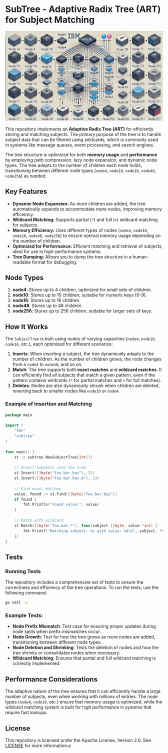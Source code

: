 # SubTree - Adaptive Radix Tree (ART) for Subject Matching

![IBM Node Diagram](./.data/tree.webp)


This repository implements an **Adaptive Radix Tree (ART)** for efficiently storing and matching subjects. The primary purpose of the tree is to handle subject data that can be filtered using wildcards, which is commonly used in systems like message queues, event processing, and search engines.

The tree structure is optimized for both **memory usage** and **performance** by employing path compression, lazy node expansion, and dynamic node types. The tree adapts to the number of children each node holds, transitioning between different node types (`node4`, `node10`, `node16`, `node48`, `node256`) as needed.

## Key Features

- **Dynamic Node Expansion:** As more children are added, the tree automatically expands to accommodate more nodes, improving memory efficiency.
- **Wildcard Matching:** Supports partial (`*`) and full (`>`) wildcard matching for subjects.
- **Memory Efficiency:** Uses different types of nodes (`node4`, `node10`, `node16`, `node48`, `node256`) to ensure optimal memory usage depending on the number of children.
- **Optimized for Performance:** Efficient matching and retrieval of subjects, ideal for use in high-performance systems.
- **Tree Dumping:** Allows you to dump the tree structure in a human-readable format for debugging.

## Node Types

1. **node4**: Stores up to 4 children, optimized for small sets of children.
2. **node10**: Stores up to 10 children, suitable for numeric keys (0-9).
3. **node16**: Stores up to 16 children.
4. **node48**: Stores up to 48 children.
5. **node256**: Stores up to 256 children, suitable for larger sets of keys.

## How It Works

The `SubjectTree` is built using nodes of varying capacities (`node4`, `node10`, `node16`, etc.), each optimized for different scenarios:

1. **Inserts**: When inserting a subject, the tree dynamically adapts to the number of children. As the number of children grows, the node changes from a `node4` to `node10`, and so on.
2. **Match**: The tree supports both **exact matches** and **wildcard matches**. It can efficiently find all subjects that match a given pattern, even if the pattern contains wildcards (`*` for partial matches and `>` for full matches).
3. **Deletes**: Nodes are also dynamically shrunk when children are deleted, reverting back to smaller nodes like `node10` or `node4`.

### Example of Insertion and Matching

```go
package main

import (
    "fmt"
    "subtree"
)

func main() {
    st := subtree.NewSubjectTree[int]()

    // Insert subjects into the tree
    st.Insert([]byte("foo.bar.baz"), 22)
    st.Insert([]byte("foo.bar.baz.A"), 33)

    // Find exact matches
    value, found := st.Find([]byte("foo.bar.baz"))
    if found {
        fmt.Println("Found value:", value)
    }

    // Match with wildcard
    st.Match([]byte("foo.bar.*"), func(subject []byte, value *int) {
        fmt.Printf("Matching subject: %s with value: %d\n", subject, *value)
    })
}
```

## Tests

### Running Tests

The repository includes a comprehensive set of tests to ensure the correctness and efficiency of the tree operations. To run the tests, use the following command:

```bash
go test -v
```

### Example Tests:

- **Node Prefix Mismatch**: Test case for ensuring proper updates during node splits when prefix mismatches occur.
- **Node Growth**: Test for how the tree grows as more nodes are added, transitioning between different node types.
- **Node Deletion and Shrinking**: Tests the deletion of nodes and how the tree shrinks or consolidates nodes when necessary.
- **Wildcard Matching**: Ensures that partial and full wildcard matching is correctly implemented.

## Performance Considerations

The adaptive nature of the tree ensures that it can efficiently handle a large number of subjects, even when working with millions of entries. The node types (`node4`, `node10`, etc.) ensure that memory usage is optimized, while the wildcard matching system is built for high performance in systems that require fast lookups.

## License

This repository is licensed under the Apache License, Version 2.0. See [LICENSE](LICENSE) for more information.а 